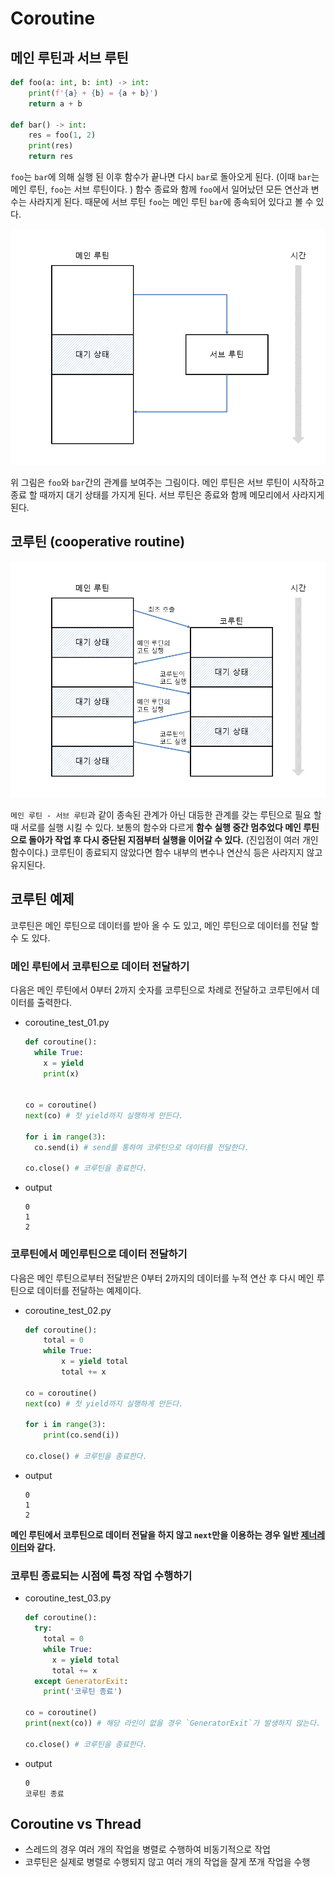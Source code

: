 # Coroutine

## 메인 루틴과 서브 루틴

```python
def foo(a: int, b: int) -> int:
	print(f'{a} + {b} = {a + b}')
	return a + b

def bar() -> int:
	res = foo(1, 2)
	print(res)
	return res
```

`foo`는 `bar`에 의해 실행 된 이후 함수가 끝나면 다시 `bar`로 돌아오게 된다. (이때 `bar`는 메인 루틴, `foo`는 서브 루틴이다. ) 함수 종료와 함께 `foo`에서 일어났던 모든 연산과 변수는 사라지게 된다. 때문에 서브 루틴 `foo`는 메인 루틴 `bar`에 종속되어 있다고 볼 수 있다.

![기본 함수 도식화](static/coroutine_main-sub-routine.png)

위 그림은 `foo`와 `bar`간의 관계를 보여주는 그림이다. 메인 루틴은 서브 루틴이 시작하고 종료 할 때까지 대기 상태를 가지게 된다. 서브 루틴은 종료와 함께 메모리에서 사라지게 된다.

## 코루틴 (cooperative routine)

![코루틴 도식화](static/coroutine_coroutine.png)

`메인 루틴 - 서브 루틴`과 같이 종속된 관계가 아닌 대등한 관계를 갖는 루틴으로 필요 할 때 서로를 실행 시킬 수 있다. 보통의 함수와 다르게 **함수 실행 중간 멈추었다 메인 루틴으로 돌아가 작업 후 다시 중단된 지점부터 실행을 이어갈 수 있다.** (진입점이 여러 개인 함수이다.) 코루틴이 종료되지 않았다면 함수 내부의 변수나 연산식 등은 사라지지 않고 유지된다.

## 코루틴 예제

코루틴은 메인 루틴으로 데이터를 받아 올 수 도 있고, 메인 루틴으로 데이터를 전달 할 수 도 있다.

### 메인 루틴에서 코루틴으로 데이터 전달하기

다음은 메인 루틴에서 0부터 2까지 숫자를 코루틴으로 차례로 전달하고 코루틴에서 데이터를 출력한다.

- coroutine_test_01.py
    ```python
    def coroutine():
      while True:
        x = yield
        print(x)


    co = coroutine()
    next(co) # 첫 yield까지 실행하게 만든다.

    for i in range(3):
      co.send(i) # send를 통하여 코루틴으로 데이터를 전달한다.

    co.close() # 코루틴을 종료한다.
    ```
- output
    ```
    0
    1
    2
    ```

### 코루틴에서 메인루틴으로 데이터 전달하기

다음은 메인 루틴으로부터 전달받은 0부터 2까지의 데이터를 누적 연산 후 다시 메인 루틴으로 데이터를 전달하는 예제이다.

- coroutine_test_02.py

    ```python
    def coroutine():
    	total = 0
    	while True:
    		x = yield total
    		total += x

    co = coroutine()
    next(co) # 첫 yield까지 실행하게 만든다.

    for i in range(3):
    	print(co.send(i))

    co.close() # 코루틴을 종료한다.
    ```

- output
    ```
    0
    1
    2
    ```

**메인 루틴에서 코루틴으로 데이터 전달을 하지 않고 `next`만을 이용하는 경우 일반 [제너레이터](https://www.notion.so/yool/generate-cde8c5e5d21b4045a58e414f99fb597f)와 같다.**

### 코루틴 종료되는 시점에 특정 작업 수행하기

- coroutine_test_03.py
    ```python
    def coroutine():
      try:
        total = 0
        while True:
          x = yield total
          total += x
      except GeneratorExit:
        print('코루틴 종료')

    co = coroutine()
    print(next(co)) # 해당 라인이 없을 경우 `GeneratorExit`가 발생하지 않는다.

    co.close() # 코루틴을 종료한다.
    ```
- output
    ```
    0
    코루틴 종료
    ```

## Coroutine vs Thread
- 스레드의 경우 여러 개의 작업을 병렬로 수행하여 비동기적으로 작업
- 코루틴은 실제로 병렬로 수행되지 않고 여러 개의 작업을 잘게 쪼개 작업을 수행
